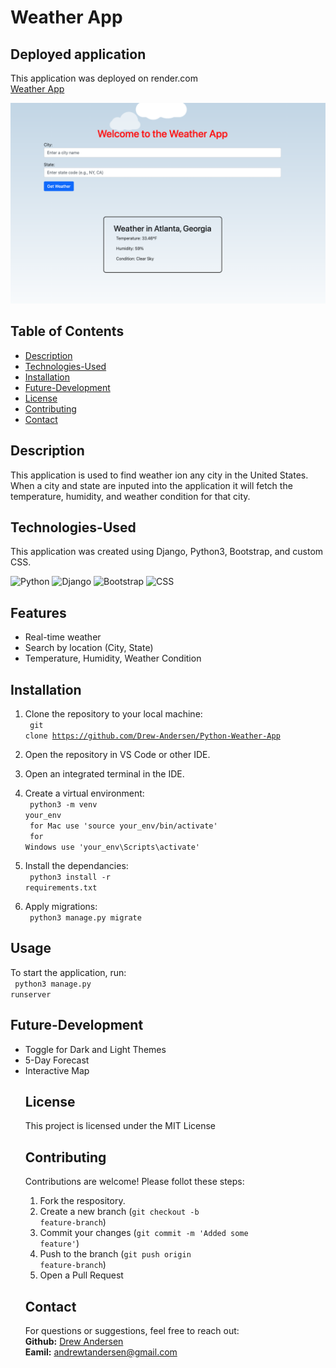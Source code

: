 # Weather App

## Deployed application
This application was deployed on render.com <br />
<a href="https://weather-app-c7fd.onrender.com/">Weather App</a>

![Weather App Image](<images/weather-app-image.png>)

## Table of Contents
- [Description](#description)
- [Technologies-Used](#technologies-used)
- [Installation](#installation)
- [Future-Development](#future-development)
- [License](#license)
- [Contributing](#contributing)
- [Contact](#contact)

## Description
This application is used to find weather ion any city in the United States. When a city and state are inputed into the application it will fetch the temperature, humidity, and weather condition for that city.

## Technologies-Used
This application was created using Django, Python3, Bootstrap, and custom CSS.

<img src="https://cdn.jsdelivr.net/gh/devicons/devicon@latest/icons/python/python-original-wordmark.svg" alt="Python" width="50" height="50" />
<img src="https://cdn.jsdelivr.net/gh/devicons/devicon@latest/icons/django/django-plain.svg" alt="Django" width="50" height="50" />
<img src="https://cdn.jsdelivr.net/gh/devicons/devicon@latest/icons/bootstrap/bootstrap-original-wordmark.svg" alt="Bootstrap" width="50" height="50"/>
<img src="https://cdn.jsdelivr.net/gh/devicons/devicon@latest/icons/css3/css3-plain-wordmark.svg" alt="CSS" width="50" height="50"/>

## Features
<ul>
    <li>Real-time weather</li>
    <li>Search by location (City, State)</li>
    <li>Temperature, Humidity, Weather Condition</li>
</ul>

## Installation
1. Clone the repository to your local machine: <br />
    <code> git clone https://github.com/Drew-Andersen/Python-Weather-App </code>

2. Open the repository in VS Code or other IDE.

3. Open an integrated terminal in the IDE.

4. Create a virtual environment:<br />
    <code> python3 -m venv your_env <br />
    for Mac use 'source your_env/bin/activate' <br />
    for Windows use 'your_env\Scripts\activate'</code>

5. Install the dependancies: <br />
    <code> python3 install -r requirements.txt </code>

6. Apply migrations: <br />
    <code> python3 manage.py migrate </code>

## Usage
To start the application, run: <br />
<code> python3 manage.py runserver </code>

## Future-Development
<ul>
    <li>Toggle for Dark and Light Themes</li>
    <li>5-Day Forecast</li>
    <li>Interactive Map</li>

## License
This project is licensed under the MIT License

## Contributing
Contributions are welcome! Please follot these steps:
1. Fork the respository.
2. Create a new branch (<code>git checkout -b feature-branch</code>)
3. Commit your changes (<code>git commit -m 'Added some feature'</code>)
4. Push to the branch (<code>git push origin feature-branch</code>)
5. Open a Pull Request

## Contact
For questions or suggestions, feel free to reach out: <br />
<strong>Github:</strong> [Drew Andersen](https://github.com/drew-andersen) <br />
<strong>Eamil:</strong> <a href="mailto:andrewtandersen@gmail.com">andrewtandersen@gmail.com</a>